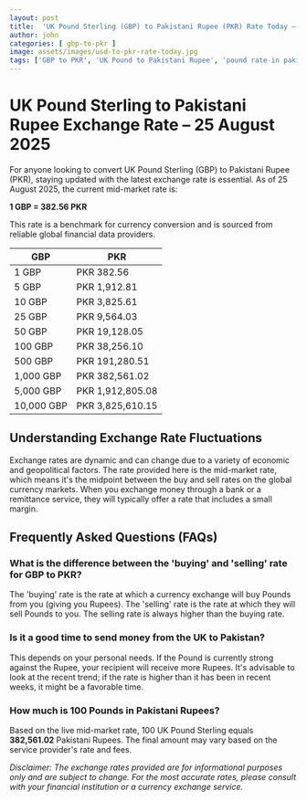 ```yaml
---
layout: post
title:  'UK Pound Sterling (GBP) to Pakistani Rupee (PKR) Rate Today – 25 August 2025'
author: john
categories: [ gbp-to-pkr ]
image: assets/images/usd-to-pkr-rate-today.jpg
tags: ['GBP to PKR', 'UK Pound to Pakistani Rupee', 'pound rate in pakistan', 'great britain pound to pkr', 'uk to pakistan money transfer']
---
```


# UK Pound Sterling to Pakistani Rupee Exchange Rate – 25 August 2025

For anyone looking to convert UK Pound Sterling (GBP) to Pakistani Rupee (PKR), staying updated with the latest exchange rate is essential. As of 25 August 2025, the current mid-market rate is:

**1 GBP = 382.56 PKR**

This rate is a benchmark for currency conversion and is sourced from reliable global financial data providers.

| GBP | PKR |
| --- | --- |
| 1 GBP | PKR 382.56 |
| 5 GBP | PKR 1,912.81 |
| 10 GBP | PKR 3,825.61 |
| 25 GBP | PKR 9,564.03 |
| 50 GBP | PKR 19,128.05 |
| 100 GBP | PKR 38,256.10 |
| 500 GBP | PKR 191,280.51 |
| 1,000 GBP | PKR 382,561.02 |
| 5,000 GBP | PKR 1,912,805.08 |
| 10,000 GBP | PKR 3,825,610.15 |


## Understanding Exchange Rate Fluctuations

Exchange rates are dynamic and can change due to a variety of economic and geopolitical factors. The rate provided here is the mid-market rate, which means it's the midpoint between the buy and sell rates on the global currency markets. When you exchange money through a bank or a remittance service, they will typically offer a rate that includes a small margin.

## Frequently Asked Questions (FAQs)

### What is the difference between the 'buying' and 'selling' rate for GBP to PKR?

The 'buying' rate is the rate at which a currency exchange will buy Pounds from you (giving you Rupees). The 'selling' rate is the rate at which they will sell Pounds to you. The selling rate is always higher than the buying rate.

### Is it a good time to send money from the UK to Pakistan?

This depends on your personal needs. If the Pound is currently strong against the Rupee, your recipient will receive more Rupees. It's advisable to look at the recent trend; if the rate is higher than it has been in recent weeks, it might be a favorable time.

### How much is 100 Pounds in Pakistani Rupees?

Based on the live mid-market rate, 100 UK Pound Sterling equals **382,561.02** Pakistani Rupees. The final amount may vary based on the service provider's rate and fees.



*Disclaimer: The exchange rates provided are for informational purposes only and are subject to change. For the most accurate rates, please consult with your financial institution or a currency exchange service.*
